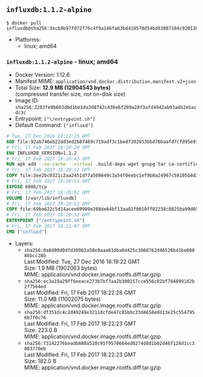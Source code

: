 ## `influxdb:1.1.2-alpine`

```console
$ docker pull influxdb@sha256:3ecb8b97f872f76c4f9a146fa63bd410578d54bd63087104c9201389aab3a128
```

-	Platforms:
	-	linux; amd64

### `influxdb:1.1.2-alpine` - linux; amd64

-	Docker Version: 1.12.6
-	Manifest MIME: `application/vnd.docker.distribution.manifest.v2+json`
-	Total Size: **12.9 MB (12904543 bytes)**  
	(compressed transfer size, not on-disk size)
-	Image ID: `sha256:2283fe9b603d8d1be1da3d8742c436e6f289a28f3afd4942ab93a4b2ebacdc3c`
-	Entrypoint: `["\/entrypoint.sh"]`
-	Default Command: `["influxd"]`

```dockerfile
# Tue, 27 Dec 2016 18:17:25 GMT
ADD file:92ab746eb22dd3ed2b87469c719adf3c1bed7302653bbd76baafd7cfd95e911e in / 
# Fri, 17 Feb 2017 18:20:20 GMT
ENV INFLUXDB_VERSION=1.1.2
# Fri, 17 Feb 2017 18:20:43 GMT
RUN apk add --no-cache --virtual .build-deps wget gnupg tar ca-certificates &&     update-ca-certificates &&     gpg --keyserver hkp://ha.pool.sks-keyservers.net         --recv-keys 05CE15085FC09D18E99EFB22684A14CF2582E0C5 &&     wget -q https://dl.influxdata.com/influxdb/releases/influxdb-${INFLUXDB_VERSION}-static_linux_amd64.tar.gz.asc &&     wget -q https://dl.influxdata.com/influxdb/releases/influxdb-${INFLUXDB_VERSION}-static_linux_amd64.tar.gz &&     gpg --batch --verify influxdb-${INFLUXDB_VERSION}-static_linux_amd64.tar.gz.asc influxdb-${INFLUXDB_VERSION}-static_linux_amd64.tar.gz &&     mkdir -p /usr/src &&     tar -C /usr/src -xzf influxdb-${INFLUXDB_VERSION}-static_linux_amd64.tar.gz &&     rm -f /usr/src/influxdb-*/influxdb.conf &&     chmod +x /usr/src/influxdb-*/* &&     cp -a /usr/src/influxdb-*/* /usr/bin/ &&     rm -rf *.tar.gz* /usr/src /root/.gnupg &&     apk del .build-deps
# Fri, 17 Feb 2017 18:20:51 GMT
COPY file:3ee2bc0321c2aa2451df7a508649c3a54f0eebc1ef9b8a24967c58105b4d3160 in /etc/influxdb/influxdb.conf 
# Fri, 17 Feb 2017 18:20:51 GMT
EXPOSE 8086/tcp
# Fri, 17 Feb 2017 18:20:52 GMT
VOLUME [/var/lib/influxdb]
# Fri, 17 Feb 2017 18:20:53 GMT
COPY file:69ba622c5d14acee69909e208de64bf13aa81f0010ff82238c8825ba99d65290 in /entrypoint.sh 
# Fri, 17 Feb 2017 18:20:53 GMT
ENTRYPOINT ["/entrypoint.sh"]
# Fri, 17 Feb 2017 18:21:07 GMT
CMD ["influxd"]
```

-	Layers:
	-	`sha256:0a8490d0dfd399b3a50e9aaa81dba0d425c3868762d46526b41be00886bcc28b`  
		Last Modified: Tue, 27 Dec 2016 18:19:22 GMT  
		Size: 1.9 MB (1902063 bytes)  
		MIME: application/vnd.docker.image.rootfs.diff.tar.gzip
	-	`sha256:ec3a19a29ff6eeace273b7bf7aa2b300157cce556c02bf7848991d2b2f7564ed`  
		Last Modified: Fri, 17 Feb 2017 18:22:28 GMT  
		Size: 11.0 MB (11002075 bytes)  
		MIME: application/vnd.docker.image.rootfs.diff.tar.gzip
	-	`sha256:df351dc4c2d49249e3211dcfde47c85b0c33d4658edd13e25c5547956b7f0c76`  
		Last Modified: Fri, 17 Feb 2017 18:22:23 GMT  
		Size: 223.0 B  
		MIME: application/vnd.docker.image.rootfs.diff.tar.gzip
	-	`sha256:f3142276beadb888a528c95f9570664ed0274d8d1b02d46f128d1cc3083770eb`  
		Last Modified: Fri, 17 Feb 2017 18:22:23 GMT  
		Size: 182.0 B  
		MIME: application/vnd.docker.image.rootfs.diff.tar.gzip
